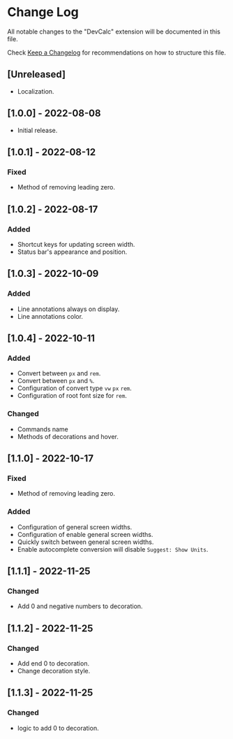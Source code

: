 # Change Log

All notable changes to the "DevCalc" extension will be documented in this file.

Check [Keep a Changelog](http://keepachangelog.com/) for recommendations on how to structure this file.

## [Unreleased]

- Localization.

## [1.0.0] - 2022-08-08

- Initial release.

## [1.0.1] - 2022-08-12

### Fixed

- Method of removing leading zero.

## [1.0.2] - 2022-08-17

### Added

- Shortcut keys for updating screen width.
- Status bar's appearance and position.

## [1.0.3] - 2022-10-09

### Added

- Line annotations always on display.
- Line annotations color.

## [1.0.4] - 2022-10-11

### Added

- Convert between `px` and `rem`.
- Convert between `px` and `%`.
- Configuration of convert type `vw` `px` `rem`.
- Configuration of root font size for `rem`.

### Changed

- Commands name
- Methods of decorations and hover.

## [1.1.0] - 2022-10-17

### Fixed

- Method of removing leading zero.

### Added

- Configuration of general screen widths.
- Configuration of enable general screen widths.
- Quickly switch between general screen widths.
- Enable autocomplete conversion will disable `Suggest: Show Units`.

## [1.1.1] - 2022-11-25

### Changed

- Add 0 and negative numbers to decoration.

## [1.1.2] - 2022-11-25

### Changed

- Add end 0 to decoration.
- Change decoration style.

## [1.1.3] - 2022-11-25

### Changed

- logic to add 0 to decoration.
